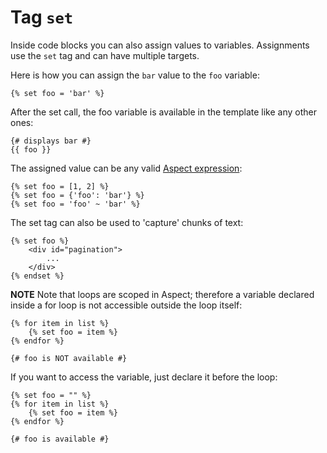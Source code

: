 Tag `set`
=========

<!-- {% raw %} -->

Inside code blocks you can also assign values to variables.
Assignments use the `set` tag and can have multiple targets.

Here is how you can assign the `bar` value to the `foo` variable:
```twig
{% set foo = 'bar' %}
```

After the set call, the foo variable is available in the template like any other ones:

```twig
{# displays bar #}
{{ foo }}
```

The assigned value can be any valid [Aspect expression](../syntax.md#expression):

```twig
{% set foo = [1, 2] %}
{% set foo = {'foo': 'bar'} %}
{% set foo = 'foo' ~ 'bar' %}
```

The set tag can also be used to 'capture' chunks of text:

```twig
{% set foo %}
    <div id="pagination">
        ...
    </div>
{% endset %}
```

**NOTE** Note that loops are scoped in Aspect; therefore a variable declared inside a for loop is not accessible outside the loop itself:

```twig
{% for item in list %}
    {% set foo = item %}
{% endfor %}

{# foo is NOT available #}
```
If you want to access the variable, just declare it before the loop:
```twig
{% set foo = "" %}
{% for item in list %}
    {% set foo = item %}
{% endfor %}

{# foo is available #}
```

<!-- {% endraw %} -->